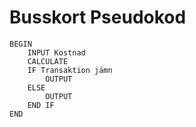 # Busskort Pseudokod

	BEGIN
		INPUT Kostnad
		CALCULATE
		IF Transaktion jämn
			OUTPUT
		ELSE
			OUTPUT
		END IF 
	END
